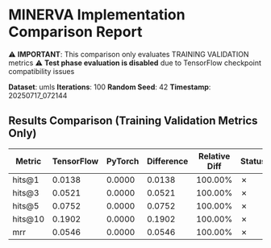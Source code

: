 # MINERVA Implementation Comparison Report

⚠️ **IMPORTANT**: This comparison only evaluates TRAINING VALIDATION metrics
⚠️ **Test phase evaluation is disabled** due to TensorFlow checkpoint compatibility issues

**Dataset**: umls
**Iterations**: 100
**Random Seed**: 42
**Timestamp**: 20250717_072144
## Results Comparison (Training Validation Metrics Only)

| Metric | TensorFlow | PyTorch | Difference | Relative Diff | Status |
|--------|------------|---------|------------|---------------|--------|
| hits@1 | 0.0138 | 0.0000 | 0.0138 | 100.00% | ✗ |
| hits@3 | 0.0521 | 0.0000 | 0.0521 | 100.00% | ✗ |
| hits@5 | 0.0752 | 0.0000 | 0.0752 | 100.00% | ✗ |
| hits@10 | 0.1902 | 0.0000 | 0.1902 | 100.00% | ✗ |
| mrr | 0.0546 | 0.0000 | 0.0546 | 100.00% | ✗ |
